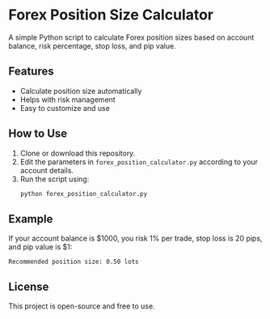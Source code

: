 # Forex Position Size Calculator

A simple Python script to calculate Forex position sizes based on account balance, risk percentage, stop loss, and pip value.

## Features
- Calculate position size automatically
- Helps with risk management
- Easy to customize and use

## How to Use
1. Clone or download this repository.
2. Edit the parameters in `forex_position_calculator.py` according to your account details.
3. Run the script using:
   ```bash
   python forex_position_calculator.py
   ```

## Example
If your account balance is $1000, you risk 1% per trade, stop loss is 20 pips, and pip value is $1:
```
Recommended position size: 0.50 lots
```

## License
This project is open-source and free to use.
